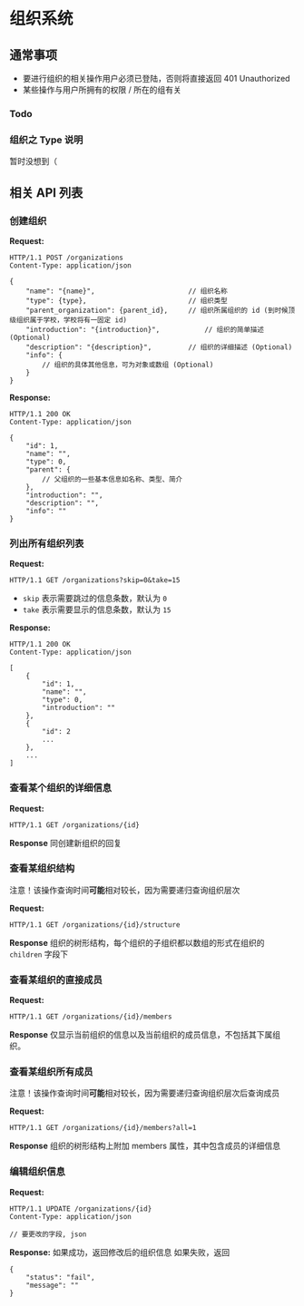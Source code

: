 # 组织系统
## 通常事项
 * 要进行组织的相关操作用户必须已登陆，否则将直接返回 401 Unauthorized
 * 某些操作与用户所拥有的权限 / 所在的组有关

### Todo
### 组织之 Type 说明
 暂时没想到（

## 相关 API 列表
### 创建组织
 **Request:**
```
HTTP/1.1 POST /organizations
Content-Type: application/json

{
	"name": "{name}",						// 组织名称
	"type": {type},							// 组织类型
	"parent_organization": {parent_id},		// 组织所属组织的 id (到时候顶级组织属于学校，学校将有一固定 id)
	"introduction": "{introduction}",			// 组织的简单描述 (Optional)
	"description": "{description}",			// 组织的详细描述 (Optional)
	"info": {
		// 组织的具体其他信息，可为对象或数组 (Optional)
	}
}
```

 **Response:**
```
HTTP/1.1 200 OK
Content-Type: application/json

{
	"id": 1,
	"name": "",
	"type": 0,
	"parent": {
		// 父组织的一些基本信息如名称、类型、简介
	},
	"introduction": "",
	"description": "",
	"info": ""
}
```

### 列出所有组织列表
 **Request:**
```
HTTP/1.1 GET /organizations?skip=0&take=15
```
 * `skip` 表示需要跳过的信息条数，默认为 `0`
 * `take` 表示需要显示的信息条数，默认为 `15`


 **Response:**
```
HTTP/1.1 200 OK
Content-Type: application/json

[
	{
		"id": 1,
		"name": "",
		"type": 0,
		"introduction": ""
	},
	{
		"id": 2
		...
	},
	...
]
```

### 查看某个组织的详细信息
 **Request:**
```
HTTP/1.1 GET /organizations/{id}
```

 **Response**
 同创建新组织的回复

### 查看某组织结构
 注意！该操作查询时间**可能**相对较长，因为需要递归查询组织层次

 **Request:**
```
HTTP/1.1 GET /organizations/{id}/structure
```

 **Response**
 组织的树形结构，每个组织的子组织都以数组的形式在组织的 `children` 字段下

### 查看某组织的直接成员
 **Request:**
```
HTTP/1.1 GET /organizations/{id}/members
```

 **Response**
 仅显示当前组织的信息以及当前组织的成员信息，不包括其下属组织。

### 查看某组织所有成员
 注意！该操作查询时间**可能**相对较长，因为需要递归查询组织层次后查询成员

 **Request:**
```
HTTP/1.1 GET /organizations/{id}/members?all=1
```

 **Response**
 组织的树形结构上附加 members 属性，其中包含成员的详细信息


### 编辑组织信息
 **Request:**
```
HTTP/1.1 UPDATE /organizations/{id}
Content-Type: application/json

// 要更改的字段, json
```

 **Response:**
 如果成功，返回修改后的组织信息
 如果失败，返回
```
{
	"status": "fail",
	"message": ""
}
```
